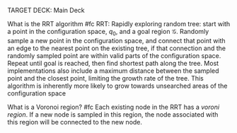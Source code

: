 TARGET DECK: Main Deck

What is the RRT algorithm #fc 
RRT: Rapidly exploring random tree:
start with a point in the configuration space, $q_0$, and a goal region $\mathcal G$. Randomly sample a new point in the configuration space, and connect that point with an edge to the nearest point on the existing tree, if that connection and the randomly sampled point are within valid parts of the configuration space. Repeat until goal is reached, then find shortest path along the tree. Most implementations also include a maximum distance between the sampled point and the closest point, limiting the growth rate of the tree. This algorithm is inherently more likely to grow towards unsearched areas of the configuration space
<!--ID: 1621463355123-->


What is a Voronoi region? #fc 
Each existing node in the RRT has a *voroni region*. If a new node is sampled in this region, the node associated with this region will be connected to the new node. 
<!--ID: 1621463355125-->


